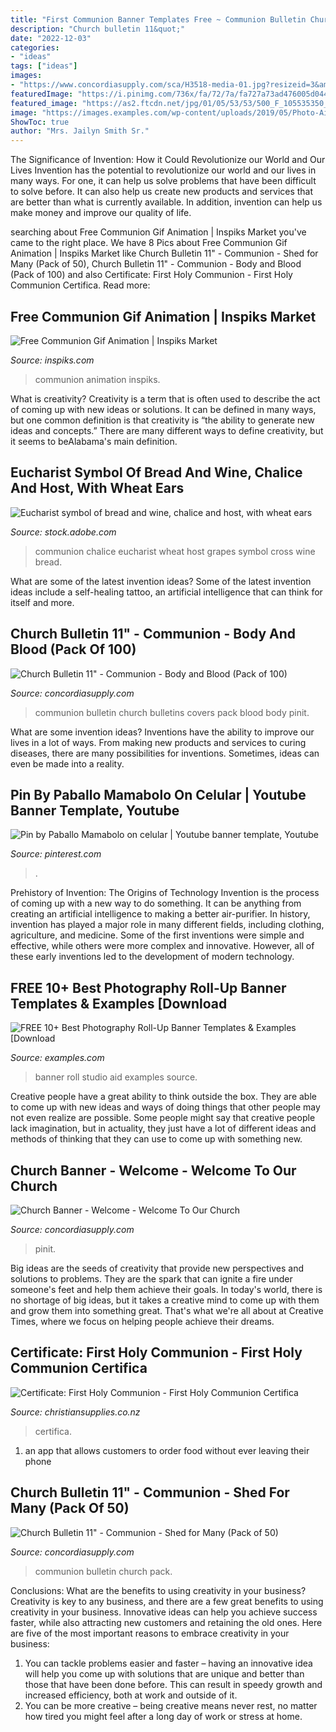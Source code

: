 ```yaml
---
title: "First Communion Banner Templates Free ~ Communion Bulletin Church Bulletins Covers Pack Blood Body Pinit"
description: "Church bulletin 11&quot;"
date: "2022-12-03"
categories:
- "ideas"
tags: ["ideas"]
images:
- "https://www.concordiasupply.com/sca/H3518-media-01.jpg?resizeid=3&amp;resizeh=600&amp;resizew=600"
featuredImage: "https://i.pinimg.com/736x/fa/72/7a/fa727a73ad476005d0447e3b7bc50b21.jpg"
featured_image: "https://as2.ftcdn.net/jpg/01/05/53/53/500_F_105535350_ie6SSJk7n8LjWKOLBDOC2EutrrJWUOQ2.jpg"
image: "https://images.examples.com/wp-content/uploads/2019/05/Photo-Aid-Photo-Studio-Roll-Up-Banner.jpg"
ShowToc: true
author: "Mrs. Jailyn Smith Sr."
---
```



The Significance of Invention: How it Could Revolutionize our World and Our Lives
Invention has the potential to revolutionize our world and our lives in many ways. For one, it can help us solve problems that have been difficult to solve before. It can also help us create new products and services that are better than what is currently available. In addition, invention can help us make money and improve our quality of life.

	

		
searching about Free Communion Gif Animation | Inspiks Market you've came to the right place. We have 8 Pics about Free Communion Gif Animation | Inspiks Market like Church Bulletin 11&quot; - Communion - Shed for Many (Pack of 50), Church Bulletin 11&quot; - Communion - Body and Blood (Pack of 100) and also Certificate: First Holy Communion - First Holy Communion Certifica. Read more:
		
    
## Free Communion Gif Animation | Inspiks Market

<img loading=lazy src="https://i0.wp.com/www.inspiks.com/wp-content/uploads/edd/2014/09/Communion-Gif-Animation-Preview-11.jpg?fit=643%2C460" onerror="this.onerror=null;this.src='https://tse3.mm.bing.net/th?id=OIP.ktsLQXf-86RdGPTMvggJKgHaFT&amp;pid=15.1';" alt="Free Communion Gif Animation | Inspiks Market">

_Source: inspiks.com_

>communion animation inspiks. 

	

What is creativity?
Creativity is a term that is often used to describe the act of coming up with new ideas or solutions. It can be defined in many ways, but one common definition is that creativity is “the ability to generate new ideas and concepts.” There are many different ways to define creativity, but it seems to beAlabama's main definition.

    
## Eucharist Symbol Of Bread And Wine, Chalice And Host, With Wheat Ears

<img loading=lazy src="https://as2.ftcdn.net/jpg/01/05/53/53/500_F_105535350_ie6SSJk7n8LjWKOLBDOC2EutrrJWUOQ2.jpg" onerror="this.onerror=null;this.src='https://tse2.mm.bing.net/th?id=OIP.EqmJo5gXeHN7H9oMCRnf8gAAAA&amp;pid=15.1';" alt="Eucharist symbol of bread and wine, chalice and host, with wheat ears">

_Source: stock.adobe.com_

>communion chalice eucharist wheat host grapes symbol cross wine bread. 

	

What are some of the latest invention ideas?
Some of the latest invention ideas include a self-healing tattoo, an artificial intelligence that can think for itself and more.

    
## Church Bulletin 11&quot; - Communion - Body And Blood (Pack Of 100)

<img loading=lazy src="https://www.concordiasupply.com/sca/H3518-media-01.jpg?resizeid=3&amp;resizeh=600&amp;resizew=600" onerror="this.onerror=null;this.src='https://tse2.mm.bing.net/th?id=OIP.mmF_-0IKvoSZDe5WAS8e7wAAAA&amp;pid=15.1';" alt="Church Bulletin 11&quot; - Communion - Body and Blood (Pack of 100)">

_Source: concordiasupply.com_

>communion bulletin church bulletins covers pack blood body pinit. 

	

What are some invention ideas?
Inventions have the ability to improve our lives in a lot of ways. From making new products and services to curing diseases, there are many possibilities for inventions. Sometimes, ideas can even be made into a reality.

    
## Pin By Paballo Mamabolo On Celular | Youtube Banner Template, Youtube

<img loading=lazy src="https://i.pinimg.com/736x/fa/72/7a/fa727a73ad476005d0447e3b7bc50b21.jpg" onerror="this.onerror=null;this.src='https://tse4.mm.bing.net/th?id=OIP.-iXhYRT-d9SOpj3hGVXxegHaEK&amp;pid=15.1';" alt="Pin by Paballo Mamabolo on celular | Youtube banner template, Youtube">

_Source: pinterest.com_

>. 

	

Prehistory of Invention: The Origins of Technology
Invention is the process of coming up with a new way to do something. It can be anything from creating an artificial intelligence to making a better air-purifier. In history, invention has played a major role in many different fields, including clothing, agriculture, and medicine. Some of the first inventions were simple and effective, while others were more complex and innovative. However, all of these early inventions led to the development of modern technology.

    
## FREE 10+ Best Photography Roll-Up Banner Templates &amp; Examples [Download

<img loading=lazy src="https://images.examples.com/wp-content/uploads/2019/05/Photo-Aid-Photo-Studio-Roll-Up-Banner.jpg" onerror="this.onerror=null;this.src='https://tse3.mm.bing.net/th?id=OIP.4Q36s-wym9FlVEEphMKexwHaLl&amp;pid=15.1';" alt="FREE 10+ Best Photography Roll-Up Banner Templates &amp; Examples [Download">

_Source: examples.com_

>banner roll studio aid examples source. 

	

Creative people have a great ability to think outside the box. They are able to come up with new ideas and ways of doing things that other people may not even realize are possible. Some people might say that creative people lack imagination, but in actuality, they just have a lot of different ideas and methods of thinking that they can use to come up with something new.

    
## Church Banner - Welcome - Welcome To Our Church

<img loading=lazy src="https://www.concordiasupply.com/sca/B20282-media-3x5-01.jpg" onerror="this.onerror=null;this.src='https://tse1.mm.bing.net/th?id=OIP.saRvmDdHw65V0Rcx1z0s1AHaMW&amp;pid=15.1';" alt="Church Banner - Welcome - Welcome To Our Church">

_Source: concordiasupply.com_

>pinit. 

	

Big ideas are the seeds of creativity that provide new perspectives and solutions to problems. They are the spark that can ignite a fire under someone's feet and help them achieve their goals. In today's world, there is no shortage of big ideas, but it takes a creative mind to come up with them and grow them into something great. That's what we're all about at Creative Times, where we focus on helping people achieve their dreams.

    
## Certificate: First Holy Communion - First Holy Communion Certifica

<img loading=lazy src="https://www.christiansupplies.co.nz/assets/Products/244541.jpg" onerror="this.onerror=null;this.src='https://tse3.mm.bing.net/th?id=OIP.9qnfuNDwRHv4R82sI9QXvwHaLO&amp;pid=15.1';" alt="Certificate: First Holy Communion - First Holy Communion Certifica">

_Source: christiansupplies.co.nz_

>certifica. 

	

1. an app that allows customers to order food without ever leaving their phone

    
## Church Bulletin 11&quot; - Communion - Shed For Many (Pack Of 50)

<img loading=lazy src="https://www.concordiasupply.com/sca/A4785-media-01.jpg" onerror="this.onerror=null;this.src='https://tse2.mm.bing.net/th?id=OIP.Q4JfXre_GxniLu8tKH1uRgHaLc&amp;pid=15.1';" alt="Church Bulletin 11&quot; - Communion - Shed for Many (Pack of 50)">

_Source: concordiasupply.com_

>communion bulletin church pack. 

	

Conclusions: What are the benefits to using creativity in your business?
Creativity is key to any business, and there are a few great benefits to using creativity in your business. Innovative ideas can help you achieve success faster, while also attracting new customers and retaining the old ones. Here are five of the most important reasons to embrace creativity in your business: 

1. You can tackle problems easier and faster – having an innovative idea will help you come up with solutions that are unique and better than those that have been done before. This can result in speedy growth and increased efficiency, both at work and outside of it. 
2. You can be more creative – being creative means never rest, no matter how tired you might feel after a long day of work or stress at home.

